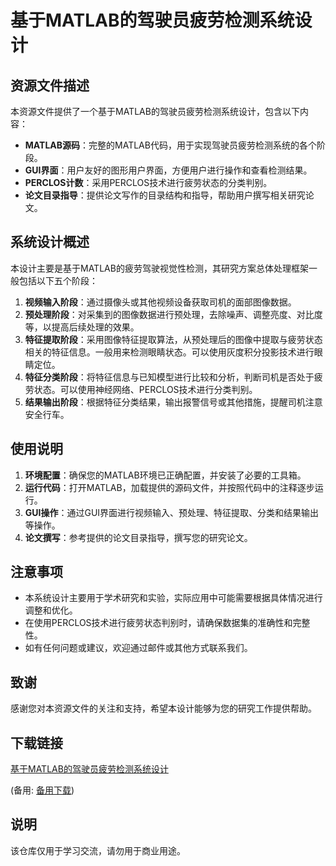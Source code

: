 # 基于MATLAB的驾驶员疲劳检测系统设计

## 资源文件描述

本资源文件提供了一个基于MATLAB的驾驶员疲劳检测系统设计，包含以下内容：

- **MATLAB源码**：完整的MATLAB代码，用于实现驾驶员疲劳检测系统的各个阶段。
- **GUI界面**：用户友好的图形用户界面，方便用户进行操作和查看检测结果。
- **PERCLOS计数**：采用PERCLOS技术进行疲劳状态的分类判别。
- **论文目录指导**：提供论文写作的目录结构和指导，帮助用户撰写相关研究论文。

## 系统设计概述

本设计主要是基于MATLAB的疲劳驾驶视觉性检测，其研究方案总体处理框架一般包括以下五个阶段：

1. **视频输入阶段**：通过摄像头或其他视频设备获取司机的面部图像数据。
2. **预处理阶段**：对采集到的图像数据进行预处理，去除噪声、调整亮度、对比度等，以提高后续处理的效果。
3. **特征提取阶段**：采用图像特征提取算法，从预处理后的图像中提取与疲劳状态相关的特征信息。一般用来检测眼睛状态。可以使用灰度积分投影技术进行眼睛定位。
4. **特征分类阶段**：将特征信息与已知模型进行比较和分析，判断司机是否处于疲劳状态。可以使用神经网络、PERCLOS技术进行分类判别。
5. **结果输出阶段**：根据特征分类结果，输出报警信号或其他措施，提醒司机注意安全行车。

## 使用说明

1. **环境配置**：确保您的MATLAB环境已正确配置，并安装了必要的工具箱。
2. **运行代码**：打开MATLAB，加载提供的源码文件，并按照代码中的注释逐步运行。
3. **GUI操作**：通过GUI界面进行视频输入、预处理、特征提取、分类和结果输出等操作。
4. **论文撰写**：参考提供的论文目录指导，撰写您的研究论文。

## 注意事项

- 本系统设计主要用于学术研究和实验，实际应用中可能需要根据具体情况进行调整和优化。
- 在使用PERCLOS技术进行疲劳状态判别时，请确保数据集的准确性和完整性。
- 如有任何问题或建议，欢迎通过邮件或其他方式联系我们。

## 致谢

感谢您对本资源文件的关注和支持，希望本设计能够为您的研究工作提供帮助。

## 下载链接
[基于MATLAB的驾驶员疲劳检测系统设计](https://pan.quark.cn/s/2e9140e6d8f7) 

(备用: [备用下载](https://pan.baidu.com/s/1jTJ1VIGXX-tvci92kggsBA?pwd=1234))

## 说明

该仓库仅用于学习交流，请勿用于商业用途。
